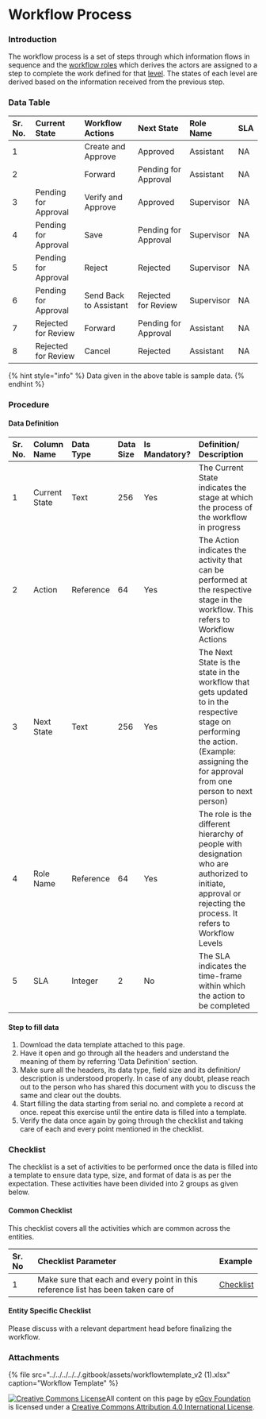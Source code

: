 # Workflow Process

### Introduction

The workflow process is a set of steps through which information flows in sequence and the [workflow roles](https://digit-discuss.atlassian.net/wiki/spaces/DO/pages/537624711/Workflow+Actions) which derives the actors are assigned to a step to complete the work defined for that [level](https://digit-discuss.atlassian.net/wiki/spaces/DO/pages/537690461/Workflow+Levels). The states of each level are derived based on the information received from the previous step.

### Data Table

| Sr. No. | Current State | Workflow Actions | Next State | Role Name | SLA |
| :--- | :--- | :--- | :--- | :--- | :--- |
| 1 |  | Create and Approve | Approved | Assistant | NA |
| 2 |  | Forward | Pending for Approval | Assistant | NA |
| 3 | Pending for Approval | Verify and Approve | Approved | Supervisor | NA |
| 4 | Pending for Approval | Save | Pending for Approval | Supervisor | NA |
| 5 | Pending for Approval | Reject | Rejected | Supervisor | NA |
| 6 | Pending for Approval | Send Back to Assistant | Rejected for Review | Supervisor | NA |
| 7 | Rejected for Review | Forward | Pending for Approval | Assistant | NA |
| 8 | Rejected for Review | Cancel | Rejected | Assistant | NA |

{% hint style="info" %}
Data given in the above table is sample data.
{% endhint %}

### Procedure

#### Data Definition

| Sr. No. | Column Name | Data Type | Data Size | Is Mandatory? | Definition/ Description |
| :--- | :--- | :--- | :--- | :--- | :--- |
| 1 | Current State | Text | 256 | Yes | The Current State indicates the stage at which the process of the workflow in progress |
| 2 | Action | Reference | 64 | Yes | The Action indicates the activity that can be performed at the respective stage in the workflow. This refers to Workflow Actions |
| 3 | Next State | Text | 256 | Yes | The Next State is the state in the workflow that gets updated to in the respective stage on performing the action. \(Example: assigning the for approval from one person to next person\) |
| 4 | Role Name | Reference | 64 | Yes | The role is the different hierarchy of people with designation who are authorized to initiate, approval or rejecting the process. It refers to Workflow Levels |
| 5 | SLA | Integer | 2 | No | The SLA indicates the time-frame within which the action to be completed |

#### Step to fill data

1. Download the data template attached to this page.
2. Have it open and go through all the headers and understand the meaning of them by referring 'Data Definition' section.
3. Make sure all the headers, its data type, field size and its definition/ description is understood properly. In case of any doubt, please reach out to the person who has shared this document with you to discuss the same and clear out the doubts.
4. Start filling the data starting from serial no. and complete a record at once. repeat this exercise until the entire data is filled into a template.
5. Verify the data once again by going through the checklist and taking care of each and every point mentioned in the checklist.

### Checklist

The checklist is a set of activities to be performed once the data is filled into a template to ensure data type, size, and format of data is as per the expectation. These activities have been divided into 2 groups as given below.

#### Common Checklist

This checklist covers all the activities which are common across the entities.

| Sr. No | Checklist Parameter | Example |
| :--- | :--- | :--- |
| 1 | Make sure that each and every point in this reference list has been taken care of | [Checklist](../common-config/checklist.md) |

#### Entity Specific Checklist

Please discuss with a relevant department head before finalizing the workflow.

### Attachments

{% file src="../../../../../.gitbook/assets/workflowtemplate\_v2 \(1\).xlsx" caption="Workflow Template" %}



 [![Creative Commons License](https://i.creativecommons.org/l/by/4.0/80x15.png)​](http://creativecommons.org/licenses/by/4.0/)All content on this page by [eGov Foundation](https://egov.org.in/) is licensed under a [Creative Commons Attribution 4.0 International License](http://creativecommons.org/licenses/by/4.0/).

